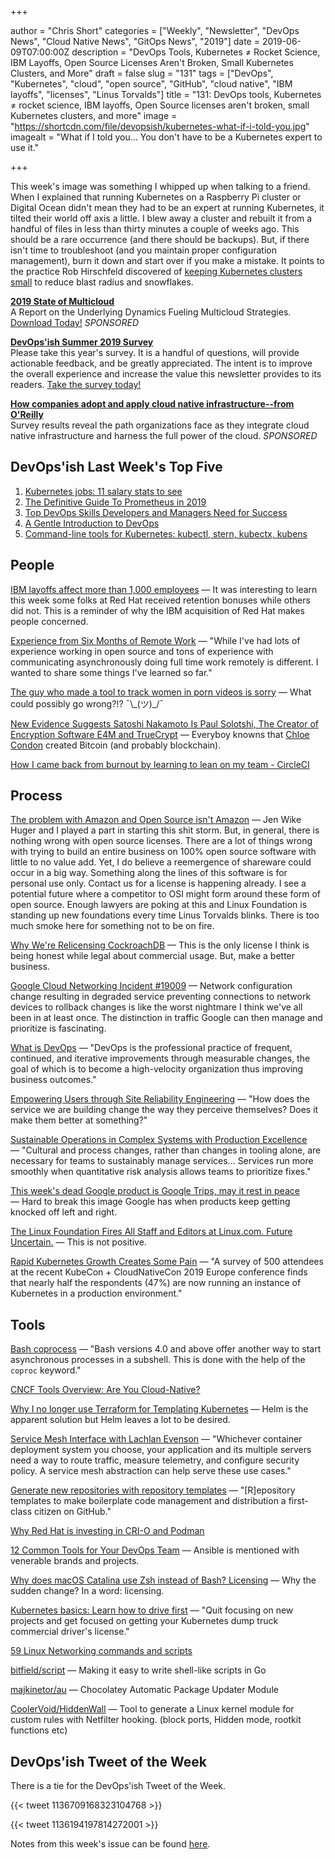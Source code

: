+++

author = "Chris Short"
categories = ["Weekly", "Newsletter", "DevOps News", "Cloud Native News", "GitOps News", "2019"]
date = 2019-06-09T07:00:00Z
description = "DevOps Tools, Kubernetes ≠ Rocket Science, IBM Layoffs, Open Source Licenses Aren't Broken, Small Kubernetes Clusters, and More"
draft = false
slug = "131"
tags = ["DevOps", "Kubernetes", "cloud", "open source", "GitHub", "cloud native", "IBM layoffs", "licenses", "Linus Torvalds"]
title = "131: DevOps tools, Kubernetes ≠ rocket science, IBM layoffs, Open Source licenses aren't broken, small Kubernetes clusters, and more"
image = "https://shortcdn.com/file/devopsish/kubernetes-what-if-i-told-you.jpg"
imagealt = "What if I told you... You don't have to be a Kubernetes expert to use it."

+++

This week's image was something I whipped up when talking to a friend. When I explained that running Kubernetes on a Raspberry Pi cluster or Digital Ocean didn't mean they had to be an expert at running Kubernetes, it tilted their world off axis a little. I blew away a cluster and rebuilt it from a handful of files in less than thirty minutes a couple of weeks ago. This should be a rare occurrence (and there should be backups). But, if there isn't time to troubleshoot (and you maintain proper configuration management), burn it down and start over if you make a mistake. It points to the practice Rob Hirschfeld discovered of [keeping Kubernetes clusters small](https://thenewstack.io/the-optimal-kubernetes-cluster-size-lets-look-at-the-data/) to reduce blast radius and snowflakes.

[**2019 State of Multicloud**](https://turbonomic.com/state-of-multicloud/?utm_campaign=7012o000001oRz6AAE)  
A Report on the Underlying Dynamics Fueling Multicloud Strategies. [Download Today!](https://turbonomic.com/state-of-multicloud/?utm_campaign=7012o000001oRz6AAE) *SPONSORED*

[**DevOps'ish Summer 2019 Survey**](https://devopsi.sh/survey)  
Please take this year's survey. It is a handful of questions, will provide actionable feedback, and be greatly appreciated. The intent is to improve the overall experience and increase the value this newsletter provides to its readers. [Take the survey today!](https://devopsi.sh/survey)

[**How companies adopt and apply cloud native infrastructure--from O'Reilly**](https://www.oreilly.com/pub/cpc/224549)  
Survey results reveal the path organizations face as they integrate cloud native infrastructure and harness the full power of the cloud. *SPONSORED*

## DevOps'ish Last Week's Top Five

1. [Kubernetes jobs: 11 salary stats to see](https://enterprisersproject.com/article/2019/5/kubernetes-jobs-11-salary-statistics)
1. [The Definitive Guide To Prometheus in 2019](http://devconnected.com/the-definitive-guide-to-prometheus-in-2019/)
1. [Top DevOps Skills Developers and Managers Need for Success](https://www.cloudbees.com/blog/top-devops-skills-developers-and-managers-need-success)
1. [A Gentle Introduction to DevOps](http://ravikirans.com/gentle-introduction-to-devops/)
1. [Command-line tools for Kubernetes: kubectl, stern, kubectx, kubens](https://developers.redhat.com/blog/2019/05/27/command-line-tools-for-kubernetes-kubectl-stern-kubectx-kubens/)

## People

[IBM layoffs affect more than 1,000 employees](https://www.cnbc.com/2019/06/06/ibm-layoffs-affect-more-than-1000-employees.html) — It was interesting to learn this week some folks at Red Hat received retention bonuses while others did not. This is a reminder of why the IBM acquisition of Red Hat makes people concerned.

[Experience from Six Months of Remote Work](https://www.justingarrison.com/blog/2019-05-29-six-months-remote/) — "While I've had lots of experience working in open source and tons of experience with communicating asynchronously doing full time work remotely is different. I wanted to share some things I've learned so far."

[The guy who made a tool to track women in porn videos is sorry](https://www.technologyreview.com/s/613607/facial-recognition-porn-database-privacy-gdpr-data-collection-policy/) — What could possibly go wrong?!? ¯\\\_(ツ)\_/¯

[New Evidence Suggests Satoshi Nakamoto Is Paul Solotshi, The Creator of Encryption Software E4M and TrueCrypt](https://www.investinblockchain.com/new-evidence-suggests-satoshi-nakamoto-is-paul-solotshi-the-creator-of-encryption-software-e4m-and-truecrypt/) — Everyboy knowns that [Chloe Condon](https://twitter.com/ChloeCondon) created Bitcoin (and probably blockchain).

[How I came back from burnout by learning to lean on my team - CircleCI](https://circleci.com/blog/how-i-came-back-from-burnout-by-learning-to-lean-on-my-team/)

## Process

[The problem with Amazon and Open Source isn't Amazon](https://anonymoushash.vmbrasseur.com/2019/06/07/the-problem-with-amazon-and-open-source-isnt-amazon/) — Jen Wike Huger and I played a part in starting this shit storm. But, in general, there is nothing wrong with open source licenses. There are a lot of things wrong with trying to build an entire business on 100% open source software with little to no value add. Yet, I do believe a reemergence of shareware could occur in a big way. Something along the lines of this software is for personal use only. Contact us for a license is happening already. I see a potential future where a competitor to OSI might form around these form of open source. Enough lawyers are poking at this and Linux Foundation is standing up new foundations every time Linus Torvalds blinks. There is too much smoke here for something not to be on fire.

[Why We're Relicensing CockroachDB](https://www.cockroachlabs.com/blog/oss-relicensing-cockroachdb/) — This is the only license I think is being honest while legal about commercial usage. But, make a better business.

[Google Cloud Networking Incident #19009](https://status.cloud.google.com/incident/cloud-networking/19009) — Network configuration change resulting in degraded service preventing connections to network devices to rollback changes is like the worst nightmare I think we've all been in at least once. The distinction in traffic Google can then manage and prioritize is fascinating.

[What is DevOps](https://devopsish.com/what-is-devops/) — "DevOps is the professional practice of frequent, continued, and iterative improvements through measurable changes, the goal of which is to become a high-velocity organization thus improving business outcomes."

[Empowering Users through Site Reliability Engineering](http://jasonhand.com/blog/empowering_users_through_site_reliability_engineering/) — "How does the service we are building change the way they perceive themselves? Does it make them better at something?"

[Sustainable Operations in Complex Systems with Production Excellence](https://www.infoq.com/articles/production-excellence-sustainable-operations-complex-systems/) — "Cultural and process changes, rather than changes in tooling alone, are necessary for teams to sustainably manage services... Services run more smoothly when quantitative risk analysis allows teams to prioritize fixes."

[This week's dead Google product is Google Trips, may it rest in peace](https://arstechnica.com/gadgets/2019/06/this-weeks-dead-google-product-is-google-trips-may-it-rest-in-peace/) — Hard to break this image Google has when products keep getting knocked off left and right.

[The Linux Foundation Fires All Staff and Editors at Linux.com. Future Uncertain.](http://techrights.org/2019/06/05/linux-com-future-uncertain/) — This is not positive.

[Rapid Kubernetes Growth Creates Some Pain](https://containerjournal.com/2019/06/04/rapid-kubernetes-growth-creates-some-pain/) — "A survey of 500 attendees at the recent KubeCon + CloudNativeCon 2019 Europe conference finds that nearly half the respondents (47%) are now running an instance of Kubernetes in a production environment."

## Tools

[Bash coprocess](https://medium.com/@copyconstruct/bash-coprocess-2092a93ad912) — "Bash versions 4.0 and above offer another way to start asynchronous processes in a subshell. This is done with the help of the `coproc` keyword."

[CNCF Tools Overview: Are You Cloud-Native?](https://epsagon.com/blog/cncf-tools-overview-are-you-cloud-native/)

[Why I no longer use Terraform for Templating Kubernetes](https://medium.com/@stobiewankenobi/why-i-no-longer-use-terraform-for-templating-kubernetes-9aef37741447) — Helm is the apparent solution but Helm leaves a lot to be desired.

[Service Mesh Interface with Lachlan Evenson](https://softwareengineeringdaily.com/2019/06/06/service-mesh-interface-with-lachlan-evenson/) — "Whichever container deployment system you choose, your application and its multiple servers need a way to route traffic, measure telemetry, and configure security policy. A service mesh abstraction can help serve these use cases."

[Generate new repositories with repository templates](https://github.blog/2019-06-06-generate-new-repositories-with-repository-templates/) — "[R]epository templates to make boilerplate code management and distribution a first-class citizen on GitHub."

[Why Red Hat is investing in CRI-O and Podman](https://www.redhat.com/en/blog/why-red-hat-investing-cri-o-and-podman)

[12 Common Tools for Your DevOps Team](https://www.tripwire.com/state-of-security/devops/common-tools-for-your-devops-team/) — Ansible is mentioned with venerable brands and projects.

[Why does macOS Catalina use Zsh instead of Bash? Licensing](https://thenextweb.com/dd/2019/06/04/why-does-macos-catalina-use-zsh-instead-of-bash-licensing/) — Why the sudden change? In a word: licensing.

[Kubernetes basics: Learn how to drive first](https://opensource.com/article/19/6/kubernetes-basics) — "Quit focusing on new projects and get focused on getting your Kubernetes dump truck commercial driver's license."

[59 Linux Networking commands and scripts](https://haydenjames.io/linux-networking-commands-scripts/)

[bitfield/script](https://github.com/bitfield/script) — Making it easy to write shell-like scripts in Go

[majkinetor/au](https://github.com/majkinetor/au) — Chocolatey Automatic Package Updater Module

[CoolerVoid/HiddenWall](https://github.com/CoolerVoid/HiddenWall) — Tool to generate a Linux kernel module for custom rules with Netfilter hooking. (block ports, Hidden mode, rootkit functions etc)

## DevOps'ish Tweet of the Week

There is a tie for the DevOps'ish Tweet of the Week.

{{< tweet 1136709168323104768 >}}

{{< tweet 1136194197814272001 >}}

Notes from this week's issue can be found [here](./notes/).
